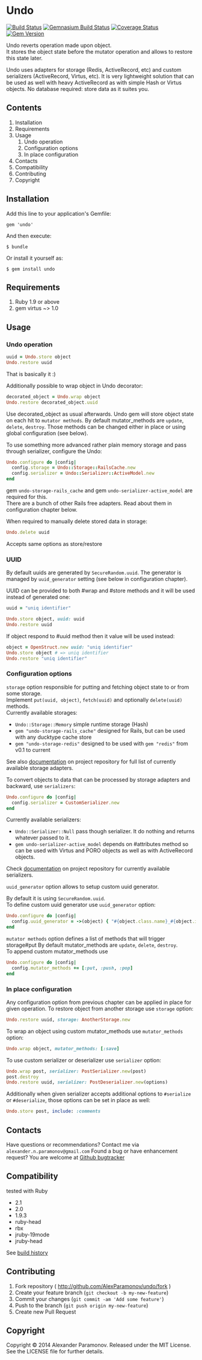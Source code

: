 Undo
==========
[![Build Status](https://travis-ci.org/AlexParamonov/undo.png?branch=master)](https://travis-ci.org/AlexParamonov/undo)
[![Gemnasium Build Status](https://gemnasium.com/AlexParamonov/undo.png)](http://gemnasium.com/AlexParamonov/undo)
[![Coverage Status](https://coveralls.io/repos/AlexParamonov/undo/badge.png?branch=master)](https://coveralls.io/r/AlexParamonov/undo?branch=master)
[![Gem Version](https://badge.fury.io/rb/undo.png)](http://badge.fury.io/rb/undo)

Undo reverts operation made upon object.  
It stores the object state before the mutator operation and allows to
restore this state later.

Undo uses adapters for storage (Redis, ActiveRecord, etc) and custom
serializers (ActiveRecord, Virtus, etc). It is very lightweight
solution that can be used as well with heavy ActiveRecord as with
simple Hash or Virtus objects. No database required: store data as it
suites you.

Contents
---------
1. Installation
1. Requirements
1. Usage
    1. Undo operation
    1. Configuration options
    1. In place configuration
1. Contacts
1. Compatibility
1. Contributing
1. Copyright

Installation
------------

Add this line to your application's Gemfile:

    gem 'undo'

And then execute:

    $ bundle

Or install it yourself as:

    $ gem install undo

Requirements
------------
1. Ruby 1.9 or above
1. gem virtus ~> 1.0

Usage
-----

### Undo operation

``` ruby
uuid = Undo.store object
Undo.restore uuid
```
That is basically it :)

Additionally possible to wrap object in Undo decorator:

``` ruby
decorated_object = Undo.wrap object
Undo.restore decorated_object.uuid
```
Use decorated_object as usual afterwards. Undo gem will store object
state on each hit to `mutator methods`. By default mutator_methods are
`update`, `delete`, `destroy`. Those methods can be changed either in
place or using global configuration (see below).

To use something more advanced rather plain memory storage and
pass through serializer, configure the Undo:  

``` ruby
Undo.configure do |config|
  config.storage = Undo::Storage::RailsCache.new
  config.serializer = Undo::Serializer::ActiveModel.new
end
```
gem `undo-storage-rails_cache` and gem `undo-serializer-active_model` are required for this.  
There are a bunch of other Rails free adapters. Read about them in configuration chapter below.

When required to manually delete stored data in storage:

``` ruby
Undo.delete uuid
```
Accepts same options as store/restore

### UUID

By default uuids are generated by `SecureRandom.uuid`. The generator is managed by `uuid_generator` 
setting (see below in configuration chapter).

UUID can be provided to both #wrap and #store methods and it will be used instead of generated one:  

``` ruby
uuid = "uniq identifier"

Undo.store object, uuid: uuid
Undo.restore uuid
```

If object respond to #uuid method then it value will be used instead:

``` ruby
object = OpenStruct.new uuid: "uniq identifier"
Undo.store object # => uniq identifier
Undo.restore "uniq identifier"
```

### Configuration options

`storage` option responsible for putting and fetching object state to or from some storage.  
Implement `put(uuid, object)`, `fetch(uuid)` and optionally `delete(uuid)` methods.  
Currently available storages:
* `Undo::Storage::Memory` simple runtime storage (Hash)
* `gem "undo-storage-rails_cache"` designed for Rails, but can be used with any ducktype cache store
* `gem "undo-storage-redis"` designed to be used with `gem "redis"` from v0.1 to current

See also [documentation](http://github.com/AlexParamonov/undo)
on project repository for full list of currently available storage adapters.

To convert objects to data that can be processed by storage adapters and backward, use `serializers`:

``` ruby
Undo.configure do |config|
  config.serializer = CustomSerializer.new
end
```

Currently available serializers:
* `Undo::Serializer::Null` pass though serializer. It do nothing and returns whatever passed to it.
* `gem undo-serializer-active_model` depends on #attributes method so can be used with Virtus and PORO objects as well as with ActiveRecord objects.

Check [documentation](http://github.com/AlexParamonov/undo) on project
repository for currently available serializers.

`uuid_generator` option allows to setup custom uuid generator.

By default it is using `SecureRandom.uuid`.  
To define custom uuid generator use `uuid_generator` option:

``` ruby
Undo.configure do |config|
  config.uuid_generator = ->(object) { "#{object.class.name}_#{object.id}" }
end
```

`mutator methods` option defines a list of methods that will trigger storage#put
By default mutator_methods are `update`, `delete`, `destroy`.  
To append custom mutator_methods use  

``` ruby
Undo.configure do |config|
  config.mutator_methods += [:put, :push, :pop]
end
```

### In place configuration

Any configuration option from previous chapter can be applied in
place for given operation. To restore object from another storage use
`storage` option:

``` ruby
Undo.restore uuid, storage: AnotherStorage.new
```

To wrap an object using custom mutator_methods use `mutator_methods` option:

``` ruby
Undo.wrap object, mutator_methods: [:save]
```

To use custom serializer or deserializer use `serializer` option:

``` ruby
Undo.wrap post, serializer: PostSerializer.new(post)
post.destroy
Undo.restore uuid, serializer: PostDeserializer.new(options)
```

Additionally when given serializer accepts additional options to
`#serialize` or `#deserialize`, those options can be set in place as well:

``` ruby
Undo.store post, include: :comments
```


Contacts
-------------
Have questions or recommendations? Contact me via `alexander.n.paramonov@gmail.com`
Found a bug or have enhancement request? You are welcome at [Github bugtracker](https://github.com/AlexParamonov/undo/issues)


Compatibility
-------------
tested with Ruby

* 2.1
* 2.0
* 1.9.3
* ruby-head
* rbx
* jruby-19mode
* jruby-head

See [build history](http://travis-ci.org/#!/AlexParamonov/undo/builds)


## Contributing

1. Fork repository ( http://github.com/AlexParamonov/undo/fork )
2. Create your feature branch (`git checkout -b my-new-feature`)
3. Commit your changes (`git commit -am 'Add some feature'`)
4. Push to the branch (`git push origin my-new-feature`)
5. Create new Pull Request

Copyright
---------
Copyright © 2014 Alexander Paramonov.
Released under the MIT License. See the LICENSE file for further details.
